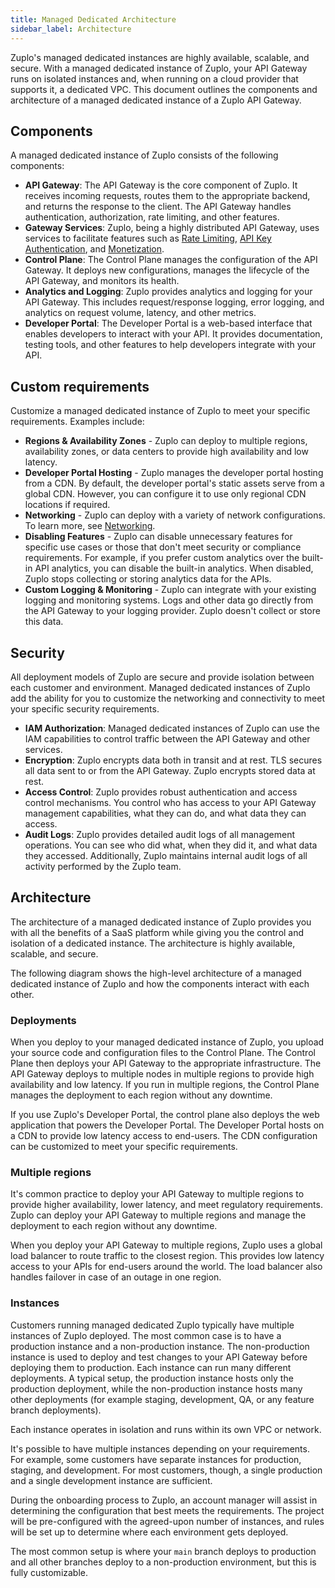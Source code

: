 ```yaml
---
title: Managed Dedicated Architecture
sidebar_label: Architecture
---
```


Zuplo's managed dedicated instances are highly available, scalable, and secure.
With a managed dedicated instance of Zuplo, your API Gateway runs on isolated
instances and, when running on a cloud provider that supports it, a dedicated
VPC. This document outlines the components and architecture of a managed
dedicated instance of a Zuplo API Gateway.

## Components

A managed dedicated instance of Zuplo consists of the following components:

- **API Gateway**: The API Gateway is the core component of Zuplo. It receives
  incoming requests, routes them to the appropriate backend, and returns the
  response to the client. The API Gateway handles authentication, authorization,
  rate limiting, and other features.
- **Gateway Services**: Zuplo, being a highly distributed API Gateway, uses
  services to facilitate features such as
  [Rate Limiting](../articles/step-2-add-rate-limiting.md),
  [API Key Authentication](../articles/api-key-management.md), and
  [Monetization](../articles/monetization.md).
- **Control Plane**: The Control Plane manages the configuration of the API
  Gateway. It deploys new configurations, manages the lifecycle of the API
  Gateway, and monitors its health.
- **Analytics and Logging**: Zuplo provides analytics and logging for your API
  Gateway. This includes request/response logging, error logging, and analytics
  on request volume, latency, and other metrics.
- **Developer Portal**: The Developer Portal is a web-based interface that
  enables developers to interact with your API. It provides documentation,
  testing tools, and other features to help developers integrate with your API.

## Custom requirements

Customize a managed dedicated instance of Zuplo to meet your specific
requirements. Examples include:

- **Regions & Availability Zones** - Zuplo can deploy to multiple regions,
  availability zones, or data centers to provide high availability and low
  latency.
- **Developer Portal Hosting** - Zuplo manages the developer portal hosting from
  a CDN. By default, the developer portal's static assets serve from a global
  CDN. However, you can configure it to use only regional CDN locations if
  required.
- **Networking** - Zuplo can deploy with a variety of network configurations. To
  learn more, see [Networking](./networking.md).
- **Disabling Features** - Zuplo can disable unnecessary features for specific
  use cases or those that don't meet security or compliance requirements. For
  example, if you prefer custom analytics over the built-in API analytics, you
  can disable the built-in analytics. When disabled, Zuplo stops collecting or
  storing analytics data for the APIs.
- **Custom Logging & Monitoring** - Zuplo can integrate with your existing
  logging and monitoring systems. Logs and other data go directly from the API
  Gateway to your logging provider. Zuplo doesn't collect or store this data.

## Security

All deployment models of Zuplo are secure and provide isolation between each
customer and environment. Managed dedicated instances of Zuplo add the ability
for you to customize the networking and connectivity to meet your specific
security requirements.

- **IAM Authorization**: Managed dedicated instances of Zuplo can use the IAM
  capabilities to control traffic between the API Gateway and other services.
- **Encryption**: Zuplo encrypts data both in transit and at rest. TLS secures
  all data sent to or from the API Gateway. Zuplo encrypts stored data at rest.
- **Access Control**: Zuplo provides robust authentication and access control
  mechanisms. You control who has access to your API Gateway management
  capabilities, what they can do, and what data they can access.
- **Audit Logs**: Zuplo provides detailed audit logs of all management
  operations. You can see who did what, when they did it, and what data they
  accessed. Additionally, Zuplo maintains internal audit logs of all activity
  performed by the Zuplo team.

## Architecture

The architecture of a managed dedicated instance of Zuplo provides you with all
the benefits of a SaaS platform while giving you the control and isolation of a
dedicated instance. The architecture is highly available, scalable, and secure.

The following diagram shows the high-level architecture of a managed dedicated
instance of Zuplo and how the components interact with each other.

<ManagedDedicatedArchitecture />

### Deployments

When you deploy to your managed dedicated instance of Zuplo, you upload your
source code and configuration files to the Control Plane. The Control Plane then
deploys your API Gateway to the appropriate infrastructure. The API Gateway
deploys to multiple nodes in multiple regions to provide high availability and
low latency. If you run in multiple regions, the Control Plane manages the
deployment to each region without any downtime.

If you use Zuplo's Developer Portal, the control plane also deploys the web
application that powers the Developer Portal. The Developer Portal hosts on a
CDN to provide low latency access to end-users. The CDN configuration can be
customized to meet your specific requirements.

<ManagedDedicatedDeploymentArchitecture />

### Multiple regions

It's common practice to deploy your API Gateway to multiple regions to provide
higher availability, lower latency, and meet regulatory requirements. Zuplo can
deploy your API Gateway to multiple regions and manage the deployment to each
region without any downtime.

When you deploy your API Gateway to multiple regions, Zuplo uses a global load
balancer to route traffic to the closest region. This provides low latency
access to your APIs for end-users around the world. The load balancer also
handles failover in case of an outage in one region.

<ManagedDedicatedMultiRegionArchitecture />

### Instances

Customers running managed dedicated Zuplo typically have multiple instances of
Zuplo deployed. The most common case is to have a production instance and a
non-production instance. The non-production instance is used to deploy and test
changes to your API Gateway before deploying them to production. Each instance
can run many different deployments. A typical setup, the production instance
hosts only the production deployment, while the non-production instance hosts
many other deployments (for example staging, development, QA, or any feature
branch deployments).

Each instance operates in isolation and runs within its own VPC or network.

It's possible to have multiple instances depending on your requirements. For
example, some customers have separate instances for production, staging, and
development. For most customers, though, a single production and a single
development instance are sufficient.

During the onboarding process to Zuplo, an account manager will assist in
determining the configuration that best meets the requirements. The project will
be pre-configured with the agreed-upon number of instances, and rules will be
set up to determine where each environment gets deployed.

The most common setup is where your `main` branch deploys to production and all
other branches deploy to a non-production environment, but this is fully
customizable.

<ManagedDedicatedEnvironmentsArchitecture />
